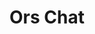 ---
title: Ors Chat
shortDescription: El nuevo sistema de mensajería que gira la tortilla. Privado, seguro y cómodo, ¿qué más se puede pedir?
image: /images/Ors Chat.png
projectWebsite: http://orschat.22web.org/
---